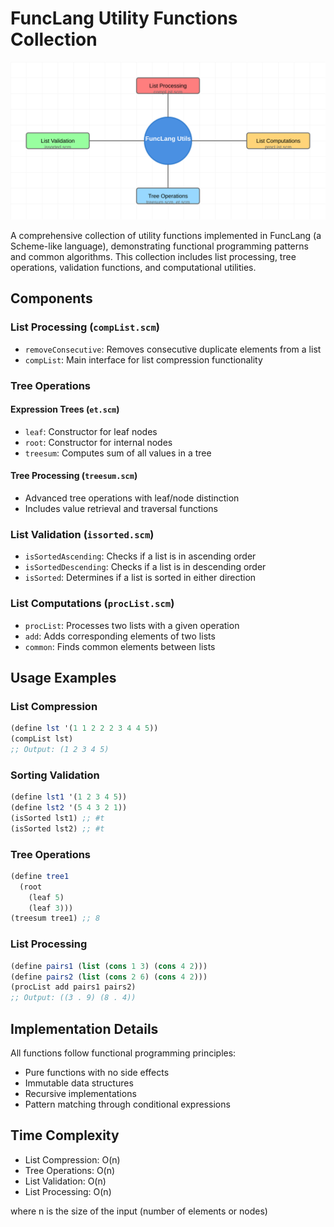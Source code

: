
# FuncLang Utility Functions Collection

![FuncLang Utilities Overview](./funclang-utils-diagram.svg)

A comprehensive collection of utility functions implemented in FuncLang (a Scheme-like language), demonstrating functional programming patterns and common algorithms. This collection includes list processing, tree operations, validation functions, and computational utilities.

## Components

### List Processing (`compList.scm`)
- `removeConsecutive`: Removes consecutive duplicate elements from a list
- `compList`: Main interface for list compression functionality

### Tree Operations
#### Expression Trees (`et.scm`)
- `leaf`: Constructor for leaf nodes
- `root`: Constructor for internal nodes
- `treesum`: Computes sum of all values in a tree

#### Tree Processing (`treesum.scm`)
- Advanced tree operations with leaf/node distinction
- Includes value retrieval and traversal functions

### List Validation (`issorted.scm`)
- `isSortedAscending`: Checks if a list is in ascending order
- `isSortedDescending`: Checks if a list is in descending order
- `isSorted`: Determines if a list is sorted in either direction

### List Computations (`procList.scm`)
- `procList`: Processes two lists with a given operation
- `add`: Adds corresponding elements of two lists
- `common`: Finds common elements between lists

## Usage Examples

### List Compression
```scheme
(define lst '(1 1 2 2 2 3 4 4 5))
(compList lst)
;; Output: (1 2 3 4 5)
```

### Sorting Validation
```scheme
(define lst1 '(1 2 3 4 5))
(define lst2 '(5 4 3 2 1))
(isSorted lst1) ;; #t
(isSorted lst2) ;; #t
```

### Tree Operations
```scheme
(define tree1 
  (root 
    (leaf 5)
    (leaf 3)))
(treesum tree1) ;; 8
```

### List Processing
```scheme
(define pairs1 (list (cons 1 3) (cons 4 2)))
(define pairs2 (list (cons 2 6) (cons 4 2)))
(procList add pairs1 pairs2)
;; Output: ((3 . 9) (8 . 4))
```

## Implementation Details

All functions follow functional programming principles:
- Pure functions with no side effects
- Immutable data structures
- Recursive implementations
- Pattern matching through conditional expressions

## Time Complexity

- List Compression: O(n)
- Tree Operations: O(n)
- List Validation: O(n)
- List Processing: O(n)

where n is the size of the input (number of elements or nodes)

